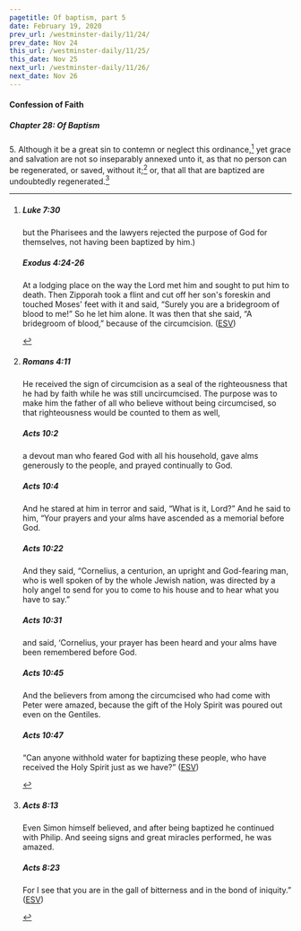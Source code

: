```yaml
---
pagetitle: Of baptism, part 5
date: February 19, 2020
prev_url: /westminster-daily/11/24/
prev_date: Nov 24
this_url: /westminster-daily/11/25/
this_date: Nov 25
next_url: /westminster-daily/11/26/
next_date: Nov 26
---
```


#### Confession of Faith

##### Chapter 28: Of Baptism

5\. Although it be a great sin to contemn or neglect this ordinance,[^fnref:wcf1] yet grace and salvation are not so inseparably annexed unto it, as that no person can be regenerated, or saved, without it;[^fnref:wcf2] or, that all that are baptized are undoubtedly regenerated.[^fnref:wcf3]

[^fnref:wcf1]: <div class="esv"><h5>Luke 7:30</h5> <div class="esv-text"><p id="p42007030.01-1">but the Pharisees and the lawyers rejected the purpose of God for themselves, not having been baptized by him.)</p> </div><h5>Exodus 4:24-26</h5> <div class="esv-text"><p id="p02004024.01-2">At a lodging place on the way the <span class="small-caps">Lord</span> met him and sought to put him to death. Then Zipporah took a flint and cut off her son's foreskin and touched Moses' feet with it and said, &#8220;Surely you are a bridegroom of blood to me!&#8221; So he let him alone. It was then that she said, &#8220;A bridegroom of blood,&#8221; because of the circumcision.  (<a href="http://www.esv.org" class="copyright">ESV</a>)</p> </div> </div>

[^fnref:wcf2]: <div class="esv"><h5>Romans 4:11</h5> <div class="esv-text"><p id="p45004011.01-1">He received the sign of circumcision as a seal of the righteousness that he had by faith while he was still uncircumcised. The purpose was to make him the father of all who believe without being circumcised, so that righteousness would be counted to them as well,</p> </div><h5>Acts 10:2</h5> <div class="esv-text"><p id="p44010002.01-2">a devout man who feared God with all his household, gave alms generously to the people, and prayed continually to God.</p> </div><h5>Acts 10:4</h5> <div class="esv-text"><p id="p44010004.01-3">And he stared at him in terror and said, &#8220;What is it, Lord?&#8221; And he said to him, &#8220;Your prayers and your alms have ascended as a memorial before God.</p> </div><h5>Acts 10:22</h5> <div class="esv-text"><p id="p44010022.01-4">And they said, &#8220;Cornelius, a centurion, an upright and God-fearing man, who is well spoken of by the whole Jewish nation, was directed by a holy angel to send for you to come to his house and to hear what you have to say.&#8221;</p> </div><h5>Acts 10:31</h5> <div class="esv-text"><p id="p44010031.01-5">and said, &#8216;Cornelius, your prayer has been heard and your alms have been remembered before God.</p> </div><h5>Acts 10:45</h5> <div class="esv-text"><p id="p44010045.01-6">And the believers from among the circumcised who had come with Peter were amazed, because the gift of the Holy Spirit was poured out even on the Gentiles.</p> </div><h5>Acts 10:47</h5> <div class="esv-text"><p id="p44010047.01-7">&#8220;Can anyone withhold water for baptizing these people, who have received the Holy Spirit just as we have?&#8221;  (<a href="http://www.esv.org" class="copyright">ESV</a>)</p> </div> </div>

[^fnref:wcf3]: <div class="esv"><h5>Acts 8:13</h5> <div class="esv-text"><p id="p44008013.01-1">Even Simon himself believed, and after being baptized he continued with Philip. And seeing signs and great miracles performed, he was amazed.</p> </div><h5>Acts 8:23</h5> <div class="esv-text"><p id="p44008023.01-2">For I see that you are in the gall of bitterness and in the bond of iniquity.&#8221;  (<a href="http://www.esv.org" class="copyright">ESV</a>)</p> </div> </div>

